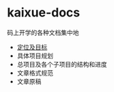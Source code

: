 # kaixue-docs
码上开学的各种文档集中地
- [定位及目标](https://github.com/kaixueio/kaixue-docs/blob/master/%E5%AE%9A%E4%BD%8D%E5%8F%8A%E7%9B%AE%E6%A0%87.md)
- 具体项目规划
- 总项目及各个子项目的结构和进度
- 文章格式规范
- 文章原稿

